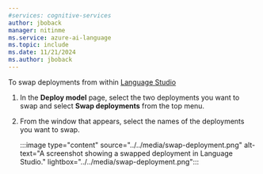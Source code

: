 ```yaml
---
#services: cognitive-services
author: jboback
manager: nitinme
ms.service: azure-ai-language
ms.topic: include
ms.date: 11/21/2024
ms.author: jboback
---
```


To swap deployments from within [Language Studio](https://aka.ms/laguageStudio)

1. In the **Deploy model** page, select the two deployments you want to swap and select **Swap deployments** from the top menu. 

2. From the window that appears, select the names of the deployments you want to swap.

    :::image type="content" source="../../media/swap-deployment.png" alt-text="A screenshot showing a swapped deployment in Language Studio." lightbox="../../media/swap-deployment.png":::
